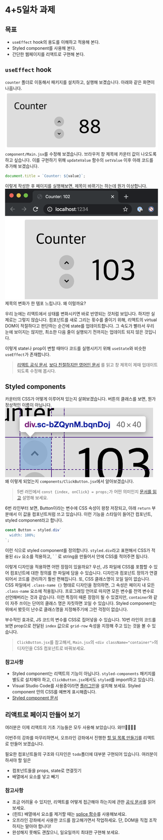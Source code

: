 # 4+5일차 과제
## 목표
- `useEffect` hook의 용도를 이해하고 적용해 본다.
- Styled component를 사용해 본다.
- 간단한 웹페이지를 리액트로 구현해 본다.

## `useEffect` hook

`counter` 폴더로 이동해서 패키지를 설치하고, 실행해 보곘습니다. 아래와 같은 화면이 나옵니다.
![counter img](imgs/counter.png) 
`component/Main.jsx`를 수정해 보겠습니다.
브라우저 창 제목에 카운터 값이 나오도록 하고 싶습니다. 이를 구현하기 위해 `updateValue` 함수의 `setValue` 이후 아래 코드를 추가해 보겠습니다.
```js
document.title = `Counter: ${value}`;
```
이렇게 작성한 후 페이지를 실행해보면, 제목이 바뀌기는 하는데 뭔가 이상합니다.
![counter title](imgs/title-bs.png)
제목의 변화가 한 템포 느립니다. 왜 이럴까요?

우리 눈에는 리액트에서 상태를 변화시키면 바로 반영되는 것처럼 보입니다. 하지만 실제로는 그렇지 않습니다.
컴포넌트를 새로 그리는 횟수를 줄이기 위해, 리액트의 virtual DOM이 적절하다고 판단하는 순간에 state를 업데이트합니다.
그 속도가 빨라서 우리 눈에 보이지는 않지만, 최소한 다음 줄이 실행되기 전까지는 업데이트 되지 않은 것입니다.

이렇게 state나 prop이 변할 때마다 코드를 실행시키기 위해 `useState`와 비슷한 `useEffect`가 존재합니다.

> [리액트 공식 문서](https://ko.reactjs.org/docs/hooks-reference.html#useeffect), 
> [보다 친절하지만 영어인 문서](https://ko.reactjs.org/docs/hooks-effect.html)
> 를 읽고 창 제목이 제때 업데이트 되도록 수정해 봅시다.


## Styled components

카운터의 CSS가 어떻게 이루어져 있는지 살펴보겠습니다.
버튼의 클래스를 보면, 뭔가 정상적인 이름이 아닙니다.
![asdf](imgs/btn-class.png)
왜 이렇게 되었는지 `components/ClickButton.jsx`에서 알아보겠습니다.

> 5번 러인에서 `const {index, onClick} = props;`가 어떤 의미인지
> [문서를 읽고](https://poiemaweb.com/es6-destructuring#2-%EA%B0%9D%EC%B2%B4-%EB%94%94%EC%8A%A4%ED%8A%B8%EB%9F%AD%EC%B2%98%EB%A7%81-object-destructuring)
> 설명해 보세요.

6번 라인부터 보면, Button이라는 변수에 CSS 속성이 왕창 저장되고, 아래 `return` 부분애서
이 값을 컴포넌트처럼 쓰고 있습니다.
이런 기능을 스타일이 들어간 컴포넌트, styled component라고 합니다.

```js
const Button = styled.div`
  width: 100%;
`;
```
이런 식으로 styled component를 정의합니다. `styled.div`라고 표현해서 CSS가 적용된 `div` 요소를 적용하고, \` \` 로 string을 만들어서 안에 CSS를 적어주면 됩니다.

이렇게 디자인을 적용하면 어떤 장점이 있을까요? 우선, JS 파일에 CSS를 포함할 수 있어
컴포넌트에 대한 정의를 한 파일에 담을 수 있습니다.
디자인과 컴포넌트 정의가 연결되어서 코드를 관리하기 훨씬 편해집니다.
또, CSS 클래스명이 꼬일 일이 없습니다.
CSS 파일에서 `.class-name {}` 형태로 디자인을 정의하면,
그 속성은 페이지 내 모든 `.class-name` 요소에 적용됩니다.
프로그래밍 언어로 따지면 모든 변수를 전역 변수로 선언해버리는 것과 같습니다.
이런 특징이 때론 장점이 될 수 있겠지만, `container`와 같이 자주 쓰이는 단어의 클래스 명은
자칫하면 꼬일 수 있습니다.
Styled component는 위에서 봤듯이 난수로 클래스명을 지정해주기에 그런 걱정이 없습니다.

부수적인 효과로, JS 코드의 변수를 CSS로 집어넣을 수 있습니다. 10번 라인의 코드를 보면 prop으로
전달된 `index` 값으로 `grid-row` 속성을 지정해 주고 있는 것을 볼 수 있습니다.

> `ClickButton.jsx`를 참고해서,
> `Main.jsx`의 `<div className="container">`의 디자인을
> CSS 컴포넌트로 바꿔보세요.

### 참고사항
- Styled component는 리액트의 기능이 아닙니다.
`styled-components` 패키지를 별도로 설치해야 하고,
`ClickButton.jsx`에서도 `styled`를 import하고 있습니다.
- Visual Studio Code를 사용중이라면
[플러그인](https://marketplace.visualstudio.com/items?itemName=jpoissonnier.vscode-styled-components)을 설치해 보세요.
Styled component 안의 CSS를 예쁘게 표시해줍니다.
- [Styled component 문서](https://www.styled-components.com/docs/basics#getting-started)

## 리액트로 페이지 만들어 보기
여러분은 이제 리액트의 기초 기능들은 모두 사용해 보았습니다. 와!!!👏👏👏👏

이번주의 강좌를 마무리하면서, 
오프라인 강좌에서 진행한 [할 일 목록 만들기](https://codepen.io/jungnoh/full/LYEZvyN)를 리액트로 만들어 보겠습니다.

필요한 컴포넌트들의 구조와 디자인은 `todo`폴더에 대부분 구현되어 있습니다. 여러분이 하셔야 할 일은
- 컴포넌트들을 props, state로 연결짓기
- 배열에서 요소를 넣고 빼기


### 참고사항
- 조금 어려울 수 있지만, 리액트를 어떻게 접근해야 하는지에 관한
[공식 문서](https://ko.reactjs.org/docs/thinking-in-react.html)를
읽어보세요.
- (힌트) 배열애서 요소를 제거할 때는
[splice 함수](https://developer.mozilla.org/ko/docs/Web/JavaScript/Reference/Global_Objects/Array/splice)를
사용해보세요.
- 오프라인 강좌에서 사용한 코드를 참고해가면서 작업하세요. 단, DOM을 직접 조작하지는 말아야 합니다!
- 완성해지 못해도 괜찮으니, 일요일까지 최대한 구현해 보세요.
